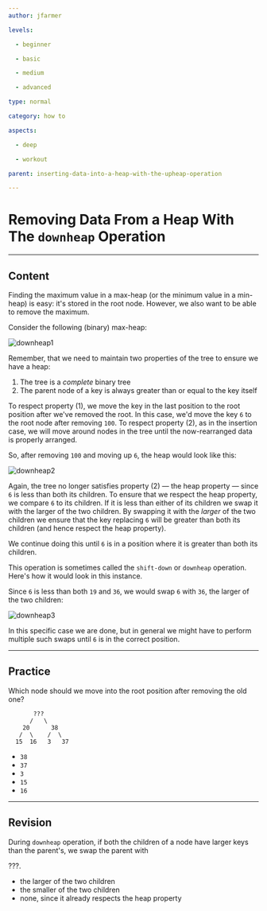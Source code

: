 ```yaml
---
author: jfarmer

levels:

  - beginner

  - basic

  - medium

  - advanced

type: normal

category: how to

aspects:

  - deep

  - workout

parent: inserting-data-into-a-heap-with-the-upheap-operation

---
```


# Removing Data From a Heap With The `downheap` Operation

---
## Content

Finding the maximum value in a max-heap (or the minimum value in a min-heap) is easy: it's stored in the root node. However, we also want to be able to remove the maximum.

Consider the following (binary) max-heap:

![downheap1](https://img.enkipro.com/51b37c3ec78747ce6943d78ca9cd8702.png)

Remember, that we need to maintain two properties of the tree to ensure we have a heap:

1. The tree is a *complete* binary tree
2. The parent node of a key is always greater than or equal to the key itself

To respect property (1), we move the key in the last position to the root position after we've removed the root.  In this case, we'd move the key `6` to the root node after removing `100`.  To respect property (2), as in the insertion case, we will move around nodes in the tree until the now-rearranged data is properly arranged.

So, after removing `100` and moving up `6`, the heap would look like this:

![downheap2](https://img.enkipro.com/22e481a197dce37aafdb1b045745bccb.png)

Again, the tree no longer satisfies property (2) — the heap property — since `6` is less than both its children.  To ensure that we respect the heap property, we compare `6` to its children.  If it is less than either of its children we swap it with the larger of the two children.  By swapping it with the *larger* of the two children we ensure that the key replacing `6` will be greater than both its children (and hence respect the heap property).

We continue doing this until `6` is in a position where it is greater than both its children.

This operation is sometimes called the `shift-down` or `downheap` operation.  Here's how it would look in this instance.

Since `6` is less than both `19` and `36`, we would swap `6` with `36`, the larger of the two children:

![downheap3](https://img.enkipro.com/b3dd9b807b6dfb97ef1198e753290d2e.png)

In this specific case we are done, but in general we might have to perform multiple such swaps until `6` is in the correct position.

---
## Practice

Which node should we move into the root position after removing the old one?
```
       ???
      /   \
    20      38
   /  \    /  \
  15  16   3   37
```

* `38`
* `37`
* `3`
* `15`
* `16`

---
## Revision

During `downheap` operation, if both the children of a node have larger keys than the parent's, we swap the parent with

???.

* the larger of the two children
* the smaller of the two children
* none, since it already respects the heap property


